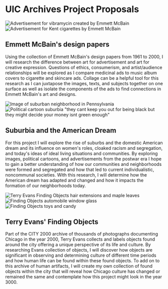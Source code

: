 # UIC Archives Project Proposals  
  
![Advertisement for vibramycin created by Emmett McBain](Project1/EmMcBain2.png)
![Advertisement for Kent cigarettes by Emmett McBain](Project1/EmMcBain.jpg)  
## Emmett McBain's design papers  
Using the collection of Emmett McBain's design papers from 1961 to 2000, I will research the difference between art for advertisement and art for creative expression. Questions of ethics, consumerism, and artist/audience relationships will be explored as I compare medicinal ads to music album covers to cigarette and skincare ads. Collage can be a helpful tool for this research as I can juxtapose the images, texts, and subjects together on one surface as well as isolate the components of the ads to find connections in Emmett McBain's art and designs.  
  
![Image of suburban neighborhood in Pennsylvania](Project1/suburbs.png)
![Political cartoon suburbia "they cant keep you out for being black but they might decide your money isnt green enough"](Project1/suburbs2.png)  
## Suburbia and the American Dream  
For this project I will explore the rise of suburbs and the domestic American dream and its influence on women's roles, cloaked racism and segregation, and today's ideas of ideal living situations and communities. By exploring images, political cartoons, and advertisements from the postwar era I hope to gain a better understanding of how our communities and neighborhoods were formed and segregated and how that led to current individualistic, noncommunal societies. With this research, I will determine how the American dream has adapted and changed and how it impacts the formation of our neighborhoods today.  
  
![Terry Evans Finding Objects hair extensions and maple leaves](Project1/foundobjects.jpg)
![Finding Objects automobile window glass](Project1/foundobjects2.jpg)
![Finding Objects toys and candy](Project1/foundobjects3.jpg)  
## Terry Evans' Finding Objects  
Part of the CITY 2000 archive of thousands of photographs documenting Chicago in the year 2000, Terry Evans collects and labels objects found around the city offering a unique perspective of its life and culture. By researching Evans collection of objects, I will discover how objects are significant in observing and determining culture of different time periods and how human life can be found within these found objects. To add on to this archive of human artifacts, I will create my own collection of found objects within the city that will reveal how Chicago culture has changed or remained the same and contemplate how this project might look in the year 3000.
